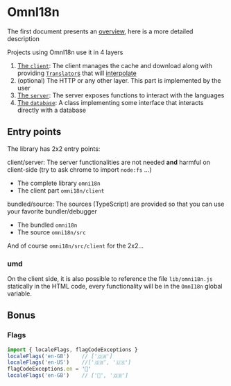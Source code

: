 # OmnI18n

The first document presents an [overview](../README.md), here is a more detailed description

Projects using OmnI18n use it in 4 layers

1. [The `client`](./client.md): The client manages the cache and download along with providing [`Translator`s](./translator.md) that will [interpolate](./interpolation.md)
2. (optional) The HTTP or any other layer. This part is implemented by the user
3. [The `server`](./server.md): The server exposes functions to interact with the languages
4. [The `database`](./db.md): A class implementing some interface that interacts directly with a database

## Entry points

The library has 2x2 entry points:

client/server: The server functionalities are not needed **and** harmful on client-side (try to ask chrome to import `node:fs` ...)

- The complete library `omni18n`
- The client part `omni18n/client`

bundled/source: The sources (TypeScript) are provided so that you can use your favorite bundler/debugger

- The bundled `omni18n`
- The source `omni18n/src`

And of course `omni18n/src/client` for the 2x2...

### umd

On the client side, it is also possible to reference the file `lib/omni18n.js` statically in the HTML code, every functionality will be in the `OmnI18n` global variable.

## Bonus

### Flags

```js
import { localeFlags, flagCodeExceptions }
localeFlags('en-GB')	// ['🇬🇧']
localeFlags('en-US')	//['🇬🇧', '🇺🇸']
flagCodeExceptions.en = '🏴󠁧󠁢󠁥󠁮󠁧󠁿'
localeFlags('en-GB')	// ['🏴󠁧󠁢󠁥󠁮󠁧󠁿', '🇬🇧']
```
